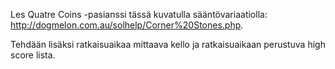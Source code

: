 Les Quatre Coins -pasianssi tässä kuvatulla sääntövariaatiolla:
http://dogmelon.com.au/solhelp/Corner%20Stones.php.

Tehdään lisäksi ratkaisuaikaa mittaava kello ja ratkaisuaikaan perustuva high score lista.
 
